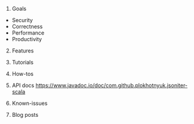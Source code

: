 1. Goals

- Security
- Correctness 
- Performance 
- Productivity

2. Features

3. Tutorials

4. How-tos

5. API docs
   https://www.javadoc.io/doc/com.github.plokhotnyuk.jsoniter-scala
 
6. Known-issues

7. Blog posts
